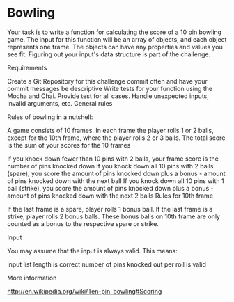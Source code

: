 # Bowling

Your task is to write a function for calculating the score of a 10 pin bowling game. The input for this function will be an array of objects, and each object represents one frame. The objects can have any properties and values you see fit. Figuring out your input's data structure is part of the challenge.

Requirements

Create a Git Repository for this challenge
commit often and have your commit messages be descriptive
Write tests for your function using the Mocha and Chai.
Provide test for all cases. Handle unexpected inputs, invalid arguments, etc.
General rules

Rules of bowling in a nutshell:

A game consists of 10 frames. In each frame the player rolls 1 or 2 balls, except for the 10th frame, where the player rolls 2 or 3 balls. The total score is the sum of your scores for the 10 frames

If you knock down fewer than 10 pins with 2 balls, your frame score is the number of pins knocked down
If you knock down all 10 pins with 2 balls (spare), you score the amount of pins knocked down plus a bonus - amount of pins knocked down with the next ball
If you knock down all 10 pins with 1 ball (strike), you score the amount of pins knocked down plus a bonus - amount of pins knocked down with the next 2 balls
Rules for 10th frame

If the last frame is a spare, player rolls 1 bonus ball.
If the last frame is a strike, player rolls 2 bonus balls.
These bonus balls on 10th frame are only counted as a bonus to the respective spare or strike.

Input

You may assume that the input is always valid. This means:

input list length is correct number of pins knocked out per roll is valid

More information

http://en.wikipedia.org/wiki/Ten-pin_bowling#Scoring
